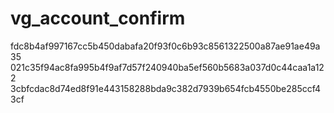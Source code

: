# vg_account_confirm

fdc8b4af997167cc5b450dabafa20f93f0c6b93c8561322500a87ae91ae49a35
021c35f94ac8fa995b4f9af7d57f240940ba5ef560b5683a037d0c44caa1a122
3cbfcdac8d74ed8f91e443158288bda9c382d7939b654fcb4550be285ccf43cf
